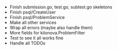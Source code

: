 - Finish submission.go, test.go, subtest.go skeletons
- Finish psql/CreateUser
- Finish psql/ProblemService
- Make all other services
- Wrap all errors (maybe also handle them)
- More fields for kilonova.ProblemFilter
- Test to see it all works fine
- Handle all TODOs
